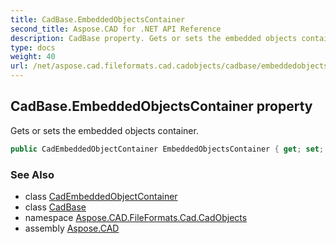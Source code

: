```yaml
---
title: CadBase.EmbeddedObjectsContainer
second_title: Aspose.CAD for .NET API Reference
description: CadBase property. Gets or sets the embedded objects container
type: docs
weight: 40
url: /net/aspose.cad.fileformats.cad.cadobjects/cadbase/embeddedobjectscontainer/
---
```

## CadBase.EmbeddedObjectsContainer property

Gets or sets the embedded objects container.

```csharp
public CadEmbeddedObjectContainer EmbeddedObjectsContainer { get; set; }
```

### See Also

* class [CadEmbeddedObjectContainer](../../cadembeddedobjectcontainer/)
* class [CadBase](../)
* namespace [Aspose.CAD.FileFormats.Cad.CadObjects](../../cadbase/)
* assembly [Aspose.CAD](../../../)


